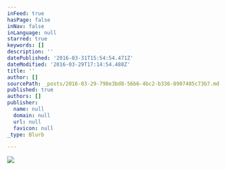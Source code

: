 ```yaml
---
inFeed: true
hasPage: false
inNav: false
inLanguage: null
starred: true
keywords: []
description: ''
datePublished: '2016-03-31T15:54:54.471Z'
dateModified: '2016-03-29T17:14:54.488Z'
title: ''
author: []
sourcePath: _posts/2016-03-29-798e3bd8-56b6-4bc2-b336-8907485c73b7.md
published: true
authors: []
publisher:
  name: null
  domain: null
  url: null
  favicon: null
_type: Blurb

---
```

![](https://the-grid-user-content.s3-us-west-2.amazonaws.com/b436ffae-208a-45f8-9e9a-b5c62bfb3e52.png)